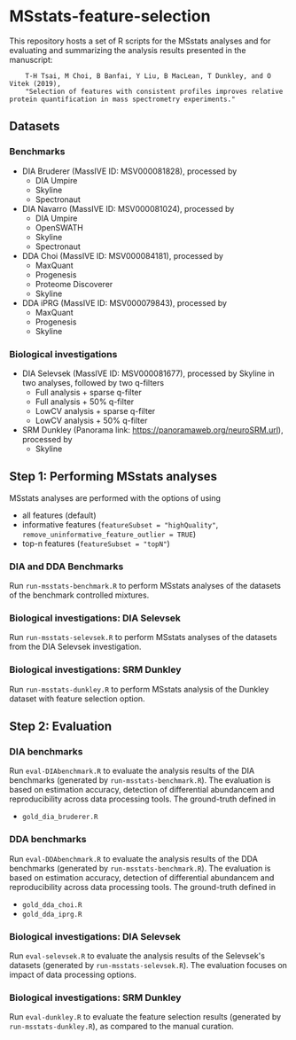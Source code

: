 # MSstats-feature-selection

This repository hosts a set of R scripts for the MSstats analyses and for evaluating and summarizing the analysis results presented in the manuscript: 

	    T-H Tsai, M Choi, B Banfai, Y Liu, B MacLean, T Dunkley, and O Vitek (2019),
	    "Selection of features with consistent profiles improves relative protein quantification in mass spectrometry experiments."

## Datasets

### Benchmarks

- DIA Bruderer (MassIVE ID: MSV000081828), processed by
    + DIA Umpire
    + Skyline
    + Spectronaut
- DIA Navarro (MassIVE ID: MSV000081024), processed by
    + DIA Umpire
    + OpenSWATH
    + Skyline
    + Spectronaut
- DDA Choi (MassIVE ID: MSV000084181), processed by
    + MaxQuant
    + Progenesis
    + Proteome Discoverer
    + Skyline
- DDA iPRG (MassIVE ID: MSV000079843), processed by
    + MaxQuant
    + Progenesis
    + Skyline

### Biological investigations

- DIA Selevsek (MassIVE ID: MSV000081677), processed by Skyline in two analyses, followed by two q-filters
    + Full analysis + sparse q-filter
    + Full analysis + 50% q-filter
    + LowCV analysis + sparse q-filter
    + LowCV analysis + 50% q-filter
- SRM Dunkley (Panorama link: https://panoramaweb.org/neuroSRM.url), processed by
    + Skyline

## Step 1: Performing MSstats analyses

MSstats analyses are performed with the options of using 

- all features (default)
- informative features (`featureSubset = "highQuality"`, `remove_uninformative_feature_outlier = TRUE`)
- top-n features (`featureSubset = "topN"`)

### DIA and DDA Benchmarks

Run `run-msstats-benchmark.R` to perform MSstats analyses of the datasets of the benchmark controlled mixtures.

### Biological investigations: DIA Selevsek

Run `run-msstats-selevsek.R` to perform MSstats analyses of the datasets from the DIA Selevsek investigation. 

### Biological investigations: SRM Dunkley

Run `run-msstats-dunkley.R` to perform MSstats analysis of the Dunkley dataset with feature selection option. 

## Step 2: Evaluation

### DIA benchmarks

Run `eval-DIAbenchmark.R` to evaluate the analysis results of the DIA benchmarks (generated by `run-msstats-benchmark.R`). The evaluation is based on estimation accuracy, detection of differential abundancem and reproducibility across data processing tools. The ground-truth defined in 

- `gold_dia_bruderer.R`

### DDA benchmarks

Run `eval-DDAbenchmark.R` to evaluate the analysis results of the DDA benchmarks (generated by `run-msstats-benchmark.R`). The evaluation is based on estimation accuracy, detection of differential abundancem and reproducibility across data processing tools. The ground-truth defined in 

- `gold_dda_choi.R`
- `gold_dda_iprg.R`

### Biological investigations: DIA Selevsek

Run `eval-selevsek.R` to evaluate the analysis results of the Selevsek's datasets (generated by `run-msstats-selevsek.R`). The evaluation focuses on impact of data processing options.

### Biological investigations: SRM Dunkley

Run `eval-dunkley.R` to evaluate the feature selection results (generated by `run-msstats-dunkley.R`), as compared to the manual curation.
